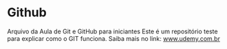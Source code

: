 # Github

Arquivo da Aula de Git e GitHub para iniciantes
Este é um repositório teste para explicar como o GIT funciona.
Saiba mais no link: www.udemy.com.br
